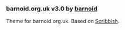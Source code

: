 ### barnoid.org.uk v3.0 by [barnoid][1]

Theme for barnoid.org.uk. Based on [Scribbish][2].

[1]: http://barnoid.org.uk
[2]: http://quotedprintable.com/pages/scribbish
